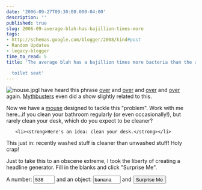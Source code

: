 ```yaml
---
date: '2006-09-27T09:30:00.000-04:00'
description: ''
published: true
slug: 2006-09-average-blah-has-bajillion-times-more
tags:
- http://schemas.google.com/blogger/2008/kind#post
- Random Updates
- legacy-blogger
time_to_read: 5
title: 'The average blah has a bajillion times more bacteria than the average

  toilet seat'
---
```


![mouse.jpg](mouse.jpg)I have heard this phrase <a href="http://www.realtechnews.com/posts/2933">over</a> and <a href="http://www.lifehack.org/articles/lifehack/average-desk-harbors-400-times-more-bacteria-than-average-toilet-seat.html">over</a> and <a href="http://www.theregister.co.uk/2004/08/13/toilet_filthy/">over</a> and <a href="http://www.wellnessjunction.com/athome/disease_prevention/gerba.htm">over</a> again. <a href="http://en.wikipedia.org/wiki/MythBusters_%28season_1%29#Toothbrush_Surprise">Mythbusters</a> even did a show slightly related to this.

Now we have a <a href="http://www.lewispr.com/us/wire/index.php?news_id=1915">mouse</a> designed to tackle this "problem". Work with me here...if you clean your bathroom regularly (or even occasionally!), but rarely clean your desk, which do you expect to be cleaner?

<ul>

	<li><strong>Here's an idea: clean your desk.</strong></li>

</ul>

This just in: recently washed stuff is cleaner than unwashed stuff! Holy crap!

Just to take this to an obscene extreme, I took the liberty of creating a headline generator. Fill in the blanks and click "Surprise Me".

A number: <input id="toiletNumber" size="4" title="a number" type="text" value="538" /> and an object: <input id="toiletObject" size="6" title="object" type="text" value="banana" /> and <input type="button" value="Surprise Me" />

<h3 id="toiletHeadline">